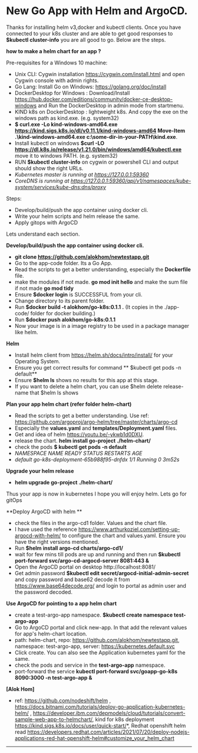 # New Go App with Helm and ArgoCD.

Thanks for installing helm v3,docker and kubectl clients.
Once you have connected to your k8s cluster and are able to get good responses to **$kubectl cluster-info** you are all good to go. Below are the steps.


**how to make a helm chart for an app ?**

Pre-requisites for a Windows 10 machine:
* Unix CLI: Cygwin installation https://cygwin.com/install.html and open Cygwin console with admin rights.
* Go Lang: Install Go on Windows: https://golang.org/doc/install
* DockerDesktop for Windows : Download/Install https://hub.docker.com/editions/community/docker-ce-desktop-windows and Run the DockerDesktop in admin mode from startmenu.
* KIND k8s on DockerDesktop : lightweight k8s. And copy the exe on the windows path as kind.exe. (e.g. system32)
* **$ curl.exe -Lo kind-windows-amd64.exe https://kind.sigs.k8s.io/dl/v0.11.1/kind-windows-amd64 Move-Item .\kind-windows-amd64.exe c:\some-dir-in-your-PATH\kind.exe**. 
* Install kubectl on windows **$curl -LO https://dl.k8s.io/release/v1.21.0/bin/windows/amd64/kubectl.exe** move it to windows PATH. (e.g. system32)
* RUN **$kubectl cluster-info** on cygwin or powershell CLI and output should show the right URLs.
* <em>Kubernetes master is running at https://127.0.0.1:59360</em>
* <em>CoreDNS is running at https://127.0.0.1:59360/api/v1/namespaces/kube-system/services/kube-dns:dns/proxy</em>


Steps:
* Develop/build/push the app container using docker cli.
* Write your helm scripts and helm release the same.
* Apply gitops with ArgoCD

Lets understand each section.

**Develop/build/push the app container using docker cli.**
* **git clone https://github.com/alokhom/newtestapp.git** 
* Go to the app-code folder. Its a Go App. 
* Read the scripts to get a better understanding, especially the **Dockerfile** file. 
* make the modules if not made. **go mod init hello** and make the sum file if not made **go mod tidy**
* Ensure **$docker login** is SUCCESSFUL from your cli.  
* Change directory to its parent folder. 
* Run **$docker build -t alokhom/go-k8s:0.1.1 .** (It copies in the ./app-code/ folder for docker building.)
* Run **$docker push alokhom/go-k8s:0.1.1**
* Now your image is in a image registry to be used in a package manager like helm. 

**Helm**
* Install helm client from https://helm.sh/docs/intro/install/ for your Operating System. 
* Ensure you get correct results for command **  $kubectl get pods -n default**
* Ensure **$helm ls** shows no results for this app at this stage. 
* If you want to delete a helm chart, you can use $helm delete release-name that $helm ls shows


**Plan your app helm chart (refer folder helm-chart)**
* Read the scripts to get a better understanding. Use ref: https://github.com/argoproj/argo-helm/tree/master/charts/argo-cd
* Especially the **values.yaml** and **templates/Deployment.yaml** files. 
* Get and idea of helm https://youtu.be/-ykwb1d0DXU.
* release the chart. **helm install go-project ./helm-chart/**
* check the pods **$ kubectl get pods -n default**
* <em>NAMESPACE NAME READY   STATUS RESTARTS   AGE</em>
* <em>default go-k8s-deployment-65b988f95-dnfdx 1/1 Running   0 3m52s</em>


**Upgrade your helm release**
*  **helm upgrade go-project ./helm-chart/**


Thus your app is now in kubernetes
I hope you will enjoy helm. 
Lets go for gitOps

**Deploy ArgoCD with helm **
* check the files in the argo-cd1 folder. Values and the chart file. 
* I have used the reference https://www.arthurkoziel.com/setting-up-argocd-with-helm/ to configure the chart and values.yaml. Ensure you have the right versions mentioned.
* Run **$helm install argo-cd charts/argo-cd1/**
* wait for few mins till pods are up and running and then run **$kubectl port-forward svc/argo-cd-argocd-server 8081:443 &**
* Open the ArgoCD portal on desktop http://localhost:8081/
* Get admin password **$kubectl edit secret/argocd-initial-admin-secret** and copy password and base62 decode it from https://www.base64decode.org/ and login to portal as admin user and the password decoded.

**Use ArgoCD for pointing to a app helm chart**
* create a test-argo-app namespace. **$kubectl create namespace test-argo-app**
* Go to ArgoCD portal and click new-app. In that add the relevant values for app's helm-chart location.
* path: helm-chart, repo: https://github.com/alokhom/newtestapp.git, namespace: test-argo-app, server: https://kubernetes.default.svc
* Click create. You can also see the Application kubernetes yaml for the same. 
* check the pods and service in the **test-argo-app** namespace.
* port-forward the service **kubectl port-forward svc/goapp-go-k8s 8090:3000 -n test-argo-app &**

**[Alok Hom]**

* ref: https://github.com/nodeshift/helm , https://docs.bitnami.com/tutorials/deploy-go-application-kubernetes-helm/ , https://developer.ibm.com/depmodels/cloud/tutorials/convert-sample-web-app-to-helmchart/, kind for k8s deployment https://kind.sigs.k8s.io/docs/user/quick-start/*, Redhat openshift helm read https://developers.redhat.com/articles/2021/07/20/deploy-nodejs-applications-red-hat-openshift-helm#customize_your_helm_chart
***

